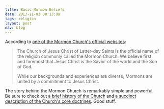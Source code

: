 ```yaml
---
title: Basic Mormon Beliefs
date: 2013-11-03 08:13:00
tags: religion
layout: post
nav: blog
---
```


According to [one of the Mormon Church's official websites](http://mormon.org/):

> The Church of Jesus Christ of Latter-day Saints is the official name of the religion commonly called the Mormon Church. We believe first and foremost that Jesus Christ is the Savior of the world and the Son of God.
>
> While our backgrounds and experiences are diverse, Mormons are united by a commitment to Jesus Christ.

The story behind the Mormon Church is remarkably simple and powerful. Be sure to check out [a brief history of the Church](http://mormon.org/beliefs/restoration) and [a succinct description of the Church's core doctrines](http://mormon.org/beliefs/jesus-christ). Good stuff.
